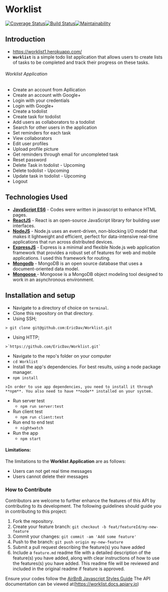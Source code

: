 # Worklist

[![Coverage Status](https://coveralls.io/repos/github/EricDav/Worklist/badge.svg?branch=chore%2Fimplement-feedback)](https://coveralls.io/github/EricDav/Worklist?branch=chore%2Fimplement-feedback)[![Build Status](https://travis-ci.org/EricDav/Worklist.svg?branch=chore%2Fimplement-feedback)](https://travis-ci.org/EricDav/Worklist)[![Maintainability](https://api.codeclimate.com/v1/badges/fc5d58e5f6e804ca1d62/maintainability)](https://codeclimate.com/github/EricDav/Worklist/maintainability)

## Introduction
* https://worklist1.herokuapp.com/
*  **`Worklist`** is a simple todo list application that allows users to create lists of tasks to be completed and track their progress on these tasks.

###### Worklist Application
*   Create an account from Apllication
*   Create an account with Google+ 
*   Login with your credentials
*   Login with Google+
*   Create a todolist
*   Create task for todolist
*   Add users as collaborators to a todolist
*   Search for other users in the application
*   Set reminders for each task
*   View collaborators
*   Edit user profiles
*   Upload profile picture
*   Get reminders through email for uncompleted task
*   Reset password
*   Delete Task in todolist - Upcoming
*   Delete todolist - Upcoming
*   Update task in todolist - Upcoming
*   Logout

## Technologies Used
- **[JavaScript ES6](http://es6-features.org/)** - Codes were written in javascript to enhance HTML pages.
- **[ReactJS](https://facebook.github.io/react/)** - React is an open-source JavaScript library for building user interfaces.
- **[NodeJS](https://nodejs.org/)** - Node.js uses an event-driven, non-blocking I/O model that makes it lightweight and efficient, perfect for data-intensive real-time applications that run across distributed devices.
- **[ExpressJS](https://expressjs.com/)** - Express is a minimal and flexible Node.js web application framework that provides a robust set of features for web and mobile applications. I used this framework for routing.
- **[Mongodb](https://www.postgresql.org/)** - MongoDB is an open source database that uses a document-oriented data model.
- **[Mongoose ](http://docs.sequelizejs.com/)** - Mongoose is a MongoDB object modeling tool designed to work in an asynchronous environment.

## Installation and setup
*  Navigate to a directory of choice on `terminal`.
*  Clone this repository on that directory.
  *  Using SSH;

    > git clone git@github.com:EricDav/Worklist.git

  *  Using HTTP;

    >`https://github.com/EricDav/Worklist.git`

*  Navigate to the repo's folder on your computer
  *  `cd Worklist`
*  Install the app's dependencies. For best results, using a node package manager.
  *  `npm install`

    >In order to use app dependencies, you need to install it through **npm**. You also need to have **node** installed on your system.
* Run server test
  *  `npm run server:test`
* Run client test
  *  `npm run client:test`
* Run end to end test
  *  `nightwatch`
* Run the app
  *  `npm start`

#### Limitations:
The limitations to the **Worklist Application** are as follows:
* Users can not get real time messages
* Users cannot delete their messages

### How to Contribute
Contributors are welcome to further enhance the features of this API by contributing to its development. The following guidelines should guide you in contributing to this project:

1. Fork the repository.
2. Create your feature branch: `git checkout -b feat/featureId/my-new-feature`
3. Commit your changes: `git commit -am 'Add some feature'`
4. Push to the branch: `git push origin my-new-feature`
5. Submit a pull request describing the feature(s) you have added
6. Include a `feature.md` readme file with a detailed description of the feature(s) you have added, along with clear instructions of how to use the features(s) you have added. This readme file will be reviewed and included in the original readme if feature is approved.

Ensure your codes follow the [AirBnB Javascript Styles Guide](https://github.com/airbnb/javascript)
The API documentation can be viewed at(https://worklist.docs.apiary.io)
